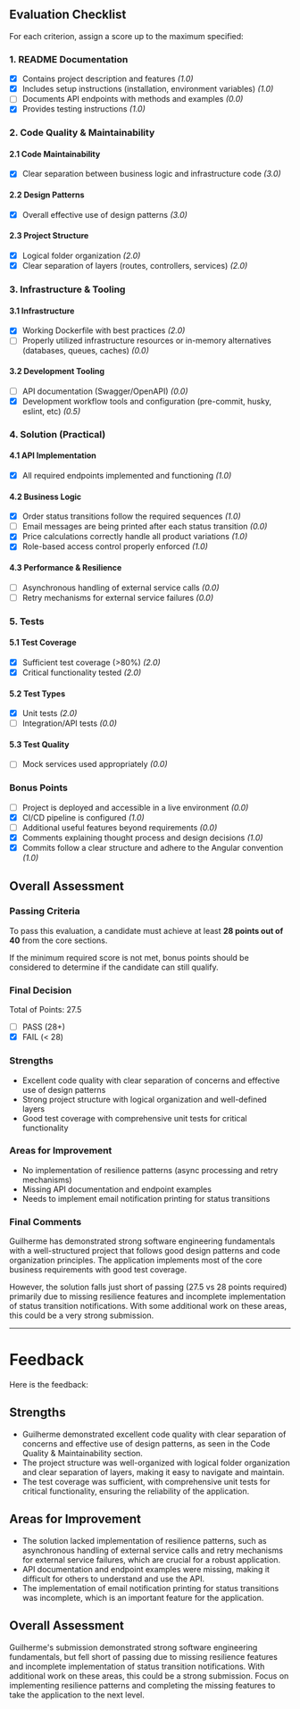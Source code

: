 ## Evaluation Checklist

For each criterion, assign a score up to the maximum specified:

### 1. README Documentation
- [x] Contains project description and features *(1.0)*
- [x] Includes setup instructions (installation, environment variables) *(1.0)*
- [ ] Documents API endpoints with methods and examples *(0.0)*
- [x] Provides testing instructions *(1.0)*

### 2. Code Quality & Maintainability
#### 2.1 Code Maintainability
- [x] Clear separation between business logic and infrastructure code *(3.0)*

#### 2.2 Design Patterns
- [x] Overall effective use of design patterns *(3.0)*

#### 2.3 Project Structure
- [x] Logical folder organization *(2.0)*
- [x] Clear separation of layers (routes, controllers, services) *(2.0)*

### 3. Infrastructure & Tooling
#### 3.1 Infrastructure
- [x] Working Dockerfile with best practices *(2.0)*
- [ ] Properly utilized infrastructure resources or in-memory alternatives (databases, queues, caches) *(0.0)*

#### 3.2 Development Tooling
- [ ] API documentation (Swagger/OpenAPI) *(0.0)*
- [x] Development workflow tools and configuration (pre-commit, husky, eslint, etc) *(0.5)*

### 4. Solution (Practical)
#### 4.1 API Implementation
- [x] All required endpoints implemented and functioning *(1.0)*

#### 4.2 Business Logic
- [x] Order status transitions follow the required sequences *(1.0)*
- [ ] Email messages are being printed after each status transition *(0.0)*
- [x] Price calculations correctly handle all product variations *(1.0)*
- [x] Role-based access control properly enforced *(1.0)*

#### 4.3 Performance & Resilience
- [ ] Asynchronous handling of external service calls *(0.0)*
- [ ] Retry mechanisms for external service failures *(0.0)*

### 5. Tests
#### 5.1 Test Coverage
- [x] Sufficient test coverage (>80%) *(2.0)*
- [x] Critical functionality tested *(2.0)*

#### 5.2 Test Types
- [x] Unit tests *(2.0)*
- [ ] Integration/API tests *(0.0)*

#### 5.3 Test Quality
- [ ] Mock services used appropriately *(0.0)*

### Bonus Points
- [ ] Project is deployed and accessible in a live environment *(0.0)*
- [x] CI/CD pipeline is configured *(1.0)*
- [ ] Additional useful features beyond requirements *(0.0)*
- [x] Comments explaining thought process and design decisions *(1.0)*
- [x] Commits follow a clear structure and adhere to the Angular convention *(1.0)*

## Overall Assessment

### Passing Criteria
To pass this evaluation, a candidate must achieve at least **28 points out of 40** from the core sections.

If the minimum required score is not met, bonus points should be considered to determine if the candidate can still qualify.

### Final Decision

Total of Points: 27.5

- [ ] PASS (28+)
- [x] FAIL (< 28)

### Strengths
- Excellent code quality with clear separation of concerns and effective use of design patterns
- Strong project structure with logical organization and well-defined layers
- Good test coverage with comprehensive unit tests for critical functionality

### Areas for Improvement
- No implementation of resilience patterns (async processing and retry mechanisms)
- Missing API documentation and endpoint examples
- Needs to implement email notification printing for status transitions

### Final Comments

Guilherme has demonstrated strong software engineering fundamentals with a well-structured project that follows good design patterns and code organization principles. The application implements most of the core business requirements with good test coverage.

However, the solution falls just short of passing (27.5 vs 28 points required) primarily due to missing resilience features and incomplete implementation of status transition notifications. With some additional work on these areas, this could be a very strong submission.

---

#  Feedback

Here is the feedback:

## Strengths
- Guilherme demonstrated excellent code quality with clear separation of concerns and effective use of design patterns, as seen in the Code Quality & Maintainability section.
- The project structure was well-organized with logical folder organization and clear separation of layers, making it easy to navigate and maintain.
- The test coverage was sufficient, with comprehensive unit tests for critical functionality, ensuring the reliability of the application.

## Areas for Improvement
- The solution lacked implementation of resilience patterns, such as asynchronous handling of external service calls and retry mechanisms for external service failures, which are crucial for a robust application.
- API documentation and endpoint examples were missing, making it difficult for others to understand and use the API.
- The implementation of email notification printing for status transitions was incomplete, which is an important feature for the application.

## Overall Assessment
Guilherme's submission demonstrated strong software engineering fundamentals, but fell short of passing due to missing resilience features and incomplete implementation of status transition notifications. With additional work on these areas, this could be a strong submission. Focus on implementing resilience patterns and completing the missing features to take the application to the next level.